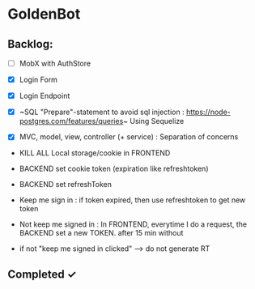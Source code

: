 # GoldenBot

## Backlog:

- [ ] MobX with AuthStore
- [x] Login Form
- [x] Login Endpoint

- [x] ~SQL "Prepare"-statement to avoid sql injection : https://node-postgres.com/features/queries~ Using Sequelize
- [x] MVC, model, view, controller (+ service) : Separation of concerns


- KILL ALL Local storage/cookie in FRONTEND
- BACKEND set cookie token (expiration like refreshtoken)
- BACKEND set refreshToken
- Keep me sign in : if token expired, then use refreshtoken to get new token
- Not keep me signed in : In FRONTEND, everytime I do a request, the BACKEND set a new TOKEN. after 15 min without

- if not "keep me signed in clicked" --> do not generate RT

## Completed ✓